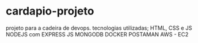 # cardapio-projeto

projeto para a cadeira de devops.
tecnologias utilizadas;
HTML, CSS e JS
NODEJS com EXPRESS JS
MONGODB
DOCKER
POSTAMAN
AWS - EC2
